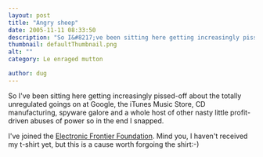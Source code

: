 ```yaml
---
layout: post
title: "Angry sheep"
date: 2005-11-11 08:33:50
description: "So I&#8217;ve been sitting here getting increasingly pissed-off about the totally unregulated goings on at Google, the iTunes Music Store, CD manufacturing, spyware galore and a whole host of other nasty little profit-driven abuses of power so in the end&#8230;"
thumbnail: defaultThumbnail.png
alt: ""
category: Le enraged mutton

author: dug
---
```


<p>So I've been sitting here getting increasingly pissed-off about the totally unregulated goings on at Google, the iTunes Music Store, CD manufacturing, spyware galore and a whole host of other nasty little profit-driven abuses of power so in the end I snapped.</p>

<p>I've joined the <a title="EFF: DeepLinks" href="http://www.eff.org/deeplinks/archives/004149.php">Electronic Frontier Foundation</a>. Mind you, I haven't received my t-shirt yet, but this is a cause worth forgoing the shirt:-)</p>
